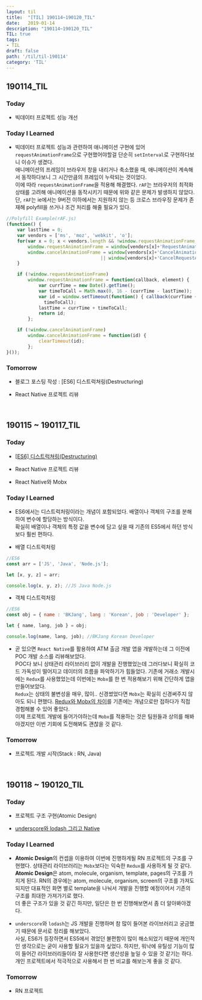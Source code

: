 ```yaml
---
layout: til
title:  "[TIL] 190114~190120_TIL"
date:   2019-01-14
description: "190114~190120_TIL"
TIL: true
tags:
- TIL
draft: false
path: '/til/til-190114'
category: 'TIL'
---
```


## 190114_TIL

### Today 

- 빅데이터 프로젝트 성능 개선

### Today I Learned

- 빅데이터 프로젝트 성능과 관련하여 애니메이션 구현에 있어 `requestAnimationFrame`으로 구현했어야할걸 단순히 `setInterval`로 구현하다보니 이슈가 생겼다.<br/>애니메이션의 프레임이 브라우저 창을 내리거나 축소했을 때, 애니메이션이 계속해서 동작하다보니 그 시간만큼의 프레임이 누락되는 것이었다.<br/>이에 따라 `requestAnimationFrame`을 적용해 해결했다. `rAF`는 브라우저의 최적화 상태를 고려해 애니메이션을 동작시키기 때문에 위와 같은 문제가 발생하지 않았다.단, `rAF`는 ie에서는 9버전 이하에서는 지원하지 않는 등 크로스 브라우징 문제가 존재해 polyfill을 쓰거나 조건 처리를 해줄 필요가 있다.

```js
//Polyfill Example(rAF.js)
(function() {
    var lastTime = 0;
    var vendors = ['ms', 'moz', 'webkit', 'o'];
    for(var x = 0; x < vendors.length && !window.requestAnimationFrame; ++x) {
        window.requestAnimationFrame = window[vendors[x]+'RequestAnimationFrame'];
        window.cancelAnimationFrame = window[vendors[x]+'CancelAnimationFrame'] 
                                   || window[vendors[x]+'CancelRequestAnimationFrame'];
    }

    if (!window.requestAnimationFrame)
        window.requestAnimationFrame = function(callback, element) {
            var currTime = new Date().getTime();
            var timeToCall = Math.max(0, 16 - (currTime - lastTime));
            var id = window.setTimeout(function() { callback(currTime + timeToCall); }, 
              timeToCall);
            lastTime = currTime + timeToCall;
            return id;
        };

    if (!window.cancelAnimationFrame)
        window.cancelAnimationFrame = function(id) {
            clearTimeout(id);
        };
}());
```

### Tomorrow

- 블로그 포스팅 작성 : [ES6] 디스트럭쳐링(Destructuring)

- React Native 프로젝트 리뷰

<br/>

## 190115 ~ 190117_TIL

### Today 

- [[ES6] 디스트럭쳐링(Destructuring)](https://bkdevlog.netlify.com/posts/destructuring)

- React Native 프로젝트 리뷰

- React Native와 Mobx

### Today I Learned

- ES6에서는 디스트럭처링이라는 개념이 포함되었다. 배열이나 객체의 구조를 분해하여 변수에 할당하는 방식이다. <br/>확실히 배열이나 객체의 특정 값을 변수에 담고 싶을 때 기존의 ES5에서 하던 방식보다 훨씬 편하다.

- 배열 디스트럭처링

```js
//ES6
const arr = ['JS', 'Java', 'Node.js'];

let [x, y, z] = arr;

console.log(x, y, z); //JS Java Node.js
```

- 객체 디스트럭처링

```js
//ES6
const obj = { name : 'BKJang', lang : 'Korean', job : 'Developer' };

let { name, lang, job } = obj;

console.log(name, lang, job); //BKJang Korean Developer
```

- 곧 있으면 `React Native`를 활용하여 ATM 출금 개발 앱을 개발하는데 그 이전에 POC 개발 소스를 리뷰해보았다.<br/> POC다 보니 상태관리 라이브러리 없이 개발을 진행했었는데 그러다보니 확실히 코드 가독성이 떨어지고 데이터의 흐름을 파악하기가 힘들었다. 기존에 거래소 개발시에는 `Redux`를 사용했었는데 이번에는 `Mobx`를 한 번 적용해보기 위해 간단하게 앱을 만들어보았다.<br/>
`Redux`는 상태의 불변성을 매우, 많이.. 신경썼었다면 `Mobx`는 확실히 신경써주지 않아도 되니 편했다. [Redux와 Mobx의 차이](https://github.com/Im-D/Dev-Docs/blob/master/Javascript/%EC%83%81%ED%83%9C%EA%B4%80%EB%A6%AC%20%EB%9D%BC%EC%9D%B4%EB%B8%8C%EB%9F%AC%EB%A6%AC.md)를 기존에는 개념으로만 접하다가 직접 경험해볼 수 있어 좋았다. <br/>이제 프로젝트 개발에 들어가야하는데 `Mobx`를 적용하는 것은 팀원들과 상의를 해봐야겠지만 이번 기회에 도전해봐도 괜찮을 것 같다.

### Tomorrow

- 프로젝트 개발 시작(Stack : RN, Java)

<br/>

## 190118 ~ 190120_TIL

### Today 

- 프로젝트 구조 구현(Atomic Design)

- [underscore와 lodash 그리고 Native](https://github.com/Im-D/Dev-Docs/blob/master/Javascript/underscore%EC%99%80%20lodash%EA%B7%B8%EB%A6%AC%EA%B3%A0%20Native.md)

### Today I Learned

- **Atomic Design**의 컨셉을 이용하여 이번에 진행하게될 RN 프로젝트의 구조를 구현했다. 상태관리 라이브러리는 `Mobx`보다는 익숙한 `Redux`를 사용하게 될 것 같다.<br/>
**Atomic Design**은 atom, molecule, organism, template, pages의 구조를 가지게 된다. RN의 경우에는  atom, molecule, organism, screen의 구조를 가져도 되지만 대표적인 화면 별로 template을 나눠서 개발을 진행할 예정이어서 기존의 구조를 최대한 가져가기로 했다.<br/>
더 좋은 구조가 있을 것 같긴 하지만, 일단은 한 번 진행해보면서 좀 더 알아봐야겠다.

- `underscore`와 `lodash`는 JS 개발을 진행하며 참 많이 들어본 라이브러리고 궁금했기 때문에 문서로 정리를 해보았다. <br/>사실, ES6가 등장하면서 ES5에서 겪었던 불편함이 많이 해소되었기 때문에 개인적인 생각으로는 굳이 사용할 필요가 있을까 싶었다. 하지만, 워낙에 유틸성 기능이 많이 들어간 라이브러리들이라 잘 사용한다면 생산성을 높일 수 있을 것 같기는 하다.<br/> 개인 프로젝트에서 적극적으로 사용해서 한 번 비교를 해보는게 좋을 것 같다.

### Tomorrow

- RN 프로젝트

<br/>
